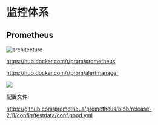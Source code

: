 # 监控体系

## Prometheus

![architecture](https://prometheus.io/assets/architecture.png)


https://hub.docker.com/r/prom/prometheus

https://hub.docker.com/r/prom/alertmanager


![](https://img2018.cnblogs.com/blog/662544/201903/662544-20190308115354474-1478270204.png)


配置文件:

https://github.com/prometheus/prometheus/blob/release-2.11/config/testdata/conf.good.yml

